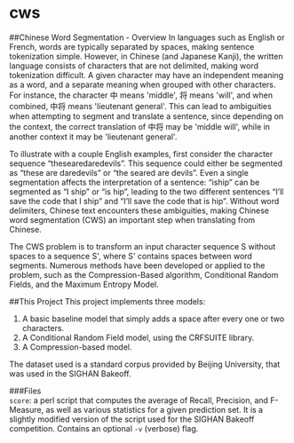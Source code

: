 cws
===

##Chinese Word Segmentation - Overview
In languages such as English or French, words are typically separated by spaces, making sentence tokenization simple. However, in Chinese (and Japanese Kanji), the written language consists of characters that are not delimited, making word tokenization difficult. A given character may have an independent meaning as a word, and a separate meaning when grouped with other characters. For instance, the character 中 means 'middle', 将 means 'will', and when combined, 中将 means 'lieutenant general'. This can lead to ambiguities when attempting to segment and translate a sentence, since depending on the context, the correct translation of 中将 may be 'middle will', while in another context it may be 'lieutenant general'. 

To illustrate with a couple English examples, first consider the character sequence “thesearedaredevils”. This sequence could either be segmented as “these are daredevils” or “the seared are devils”. Even a single segmentation affects the interpretation of a sentence: “iship” can be segmented as “I ship” or “is hip”, leading to the two different sentences “I’ll save the code that I ship” and “I’ll save the code that is hip”. Without word delimiters, Chinese text encounters these ambiguities, making Chinese word segmentation (CWS) an important step when translating from Chinese.

The CWS problem is to transform an input character sequence S without spaces to a sequence S', where S' contains spaces between word segments. Numerous methods have been developed or applied to the problem, such as the Compression-Based algorithm, Conditional Random Fields, and the Maximum Entropy Model. 

##This Project
This project implements three models:
  1. A basic baseline model that simply adds a space after every one or two characters.
  2. A Conditional Random Field model, using the CRFSUITE library.
  3. A Compression-based model.

The dataset used is a standard corpus provided by Beijing University, that was used in the SIGHAN Bakeoff.

###Files  
```score```: a perl script that computes the average of Recall, Precision, and F-Measure, as well as various statistics for a given prediction set. It is a slightly modified version of the script used for the SIGHAN Bakeoff competition. Contains an optional ```-v``` (verbose) flag.
